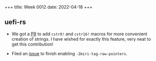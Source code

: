 +++
title: Week 0012
date: 2022-04-18
+++

## uefi-rs

* We got a [PR](https://github.com/rust-osdev/uefi-rs/pull/412) to add
  `cstr8!` and `cstr16!` macros for more convenient creation of
  strings. I have wished for exactly this feature, very neat to get this
  contribution!

* Filed an [issue](https://github.com/rust-osdev/uefi-rs/issues/414) to
  finish enabling `-Zmiri-tag-raw-pointers`.
